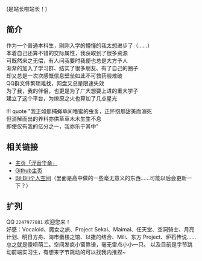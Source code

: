 (是站长啦站长！)

## 简介
作为一个普通本科生，刚刚入学的懵懂的我太想进步了（……）  
本着自己还算不错的交际属性，我获取到了很多资源  
可既然来之无偿，有人问我要时我便也总是大方予人  
渐渐的加入了学习群、结实了很多朋友、有了自己的圈子  
却又总是一次次感慨信息壁垒如此不可救药般难破  
QQ群文件繁琐难找，网盘又总是限速失效  
为了我，我的伴侣，也更是为了广大想要上进的重大学子  
建立了这个平台，为燎原之火也算加了几点星光  

!!! quote "我正如那捕蝇草间嗜蜜的虫豸，正怀抱那甜美而溺死<br>但消解而出的养料亦供草草木木生生不息<br>即使仅有我的亿分之一，我亦乐于其中"

## 相关链接
- [主页「浮音华章」](https://info-c.cn)
- [Github主页](https://github.com/INFO-studio)  
- [BiliBili个人空间](https://space.bilibili.com/397039149)（里面是高中做的一些毫无意义的东西……可能以后会更新一下？）

## 扩列
QQ `2247977881` 欢迎您来！  
好感：Vocaloid、魔女之旅、Project Sekai、Maimai、任天堂、空洞骑士、月亮计划、明日方舟、海市蜃楼之馆、以撒的结合、Mili、东方 Project、炉石传说……  
总之就是傻呗萌二。空间发疯小窗靠谱，毫无雷点小小一只。
以及目前是字节跳动前端实习生，有想来字节跳动的可以找我内推捏~